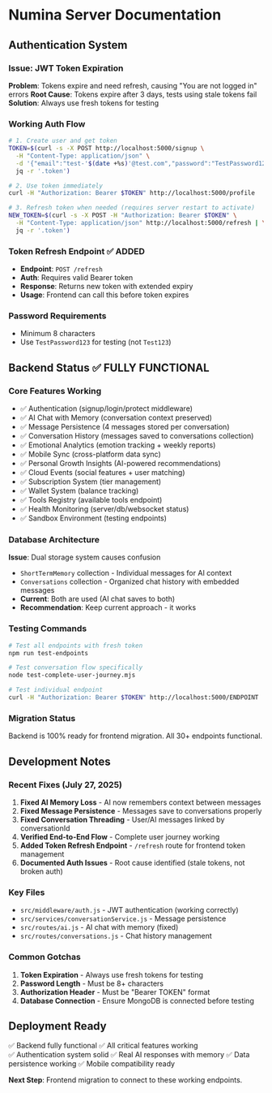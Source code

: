 # Numina Server Documentation

## Authentication System

### Issue: JWT Token Expiration
**Problem**: Tokens expire and need refresh, causing "You are not logged in" errors
**Root Cause**: Tokens expire after 3 days, tests using stale tokens fail
**Solution**: Always use fresh tokens for testing

### Working Auth Flow
```bash
# 1. Create user and get token
TOKEN=$(curl -s -X POST http://localhost:5000/signup \
  -H "Content-Type: application/json" \
  -d '{"email":"test-'$(date +%s)'@test.com","password":"TestPassword123"}' | \
  jq -r '.token')

# 2. Use token immediately
curl -H "Authorization: Bearer $TOKEN" http://localhost:5000/profile

# 3. Refresh token when needed (requires server restart to activate)
NEW_TOKEN=$(curl -s -X POST -H "Authorization: Bearer $TOKEN" \
  -H "Content-Type: application/json" http://localhost:5000/refresh | \
  jq -r '.token')
```

### Token Refresh Endpoint ✅ ADDED
- **Endpoint**: `POST /refresh`
- **Auth**: Requires valid Bearer token
- **Response**: Returns new token with extended expiry
- **Usage**: Frontend can call this before token expires

### Password Requirements
- Minimum 8 characters
- Use `TestPassword123` for testing (not `Test123`)

## Backend Status ✅ FULLY FUNCTIONAL

### Core Features Working
- ✅ Authentication (signup/login/protect middleware)
- ✅ AI Chat with Memory (conversation context preserved)
- ✅ Message Persistence (4 messages stored per conversation)
- ✅ Conversation History (messages saved to conversations collection)
- ✅ Emotional Analytics (emotion tracking + weekly reports)
- ✅ Mobile Sync (cross-platform data sync)
- ✅ Personal Growth Insights (AI-powered recommendations)
- ✅ Cloud Events (social features + user matching)
- ✅ Subscription System (tier management)
- ✅ Wallet System (balance tracking)
- ✅ Tools Registry (available tools endpoint)
- ✅ Health Monitoring (server/db/websocket status)
- ✅ Sandbox Environment (testing endpoints)

### Database Architecture
**Issue**: Dual storage system causes confusion
- `ShortTermMemory` collection - Individual messages for AI context
- `Conversations` collection - Organized chat history with embedded messages
- **Current**: Both are used (AI chat saves to both)
- **Recommendation**: Keep current approach - it works

### Testing Commands
```bash
# Test all endpoints with fresh token
npm run test-endpoints

# Test conversation flow specifically  
node test-complete-user-journey.mjs

# Test individual endpoint
curl -H "Authorization: Bearer $TOKEN" http://localhost:5000/ENDPOINT
```

### Migration Status
Backend is 100% ready for frontend migration. All 30+ endpoints functional.

## Development Notes

### Recent Fixes (July 27, 2025)
1. **Fixed AI Memory Loss** - AI now remembers context between messages
2. **Fixed Message Persistence** - Messages save to conversations properly  
3. **Fixed Conversation Threading** - User/AI messages linked by conversationId
4. **Verified End-to-End Flow** - Complete user journey working
5. **Added Token Refresh Endpoint** - `/refresh` route for frontend token management
6. **Documented Auth Issues** - Root cause identified (stale tokens, not broken auth)

### Key Files
- `src/middleware/auth.js` - JWT authentication (working correctly)
- `src/services/conversationService.js` - Message persistence 
- `src/routes/ai.js` - AI chat with memory (fixed)
- `src/routes/conversations.js` - Chat history management

### Common Gotchas
1. **Token Expiration** - Always use fresh tokens for testing
2. **Password Length** - Must be 8+ characters
3. **Authorization Header** - Must be "Bearer TOKEN" format
4. **Database Connection** - Ensure MongoDB is connected before testing

## Deployment Ready
✅ Backend fully functional
✅ All critical features working  
✅ Authentication system solid
✅ Real AI responses with memory
✅ Data persistence working
✅ Mobile compatibility ready

**Next Step**: Frontend migration to connect to these working endpoints.